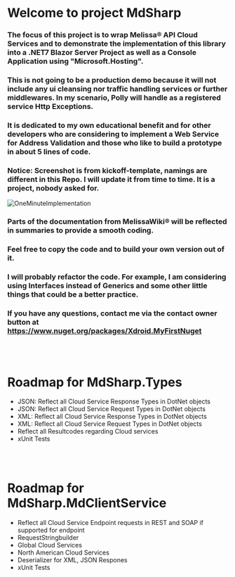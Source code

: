 # Welcome to project MdSharp

### The focus of this project is to wrap Melissa® API Cloud Services and to demonstrate the implementation of this library into a .NET7 Blazor Server Project as well as a Console Application using "Microsoft.Hosting".

### This is not going to be a production demo because it will not include any ui cleansing nor traffic handling services or further middlewares. In my scenario, Polly will handle as a registered service Http Exceptions.

### It is dedicated to my own educational benefit and for other developers who are considering to implement a Web Service for Address Validation and those who like to build a prototype in about 5 lines of code.

### Notice: Screenshot is from kickoff-template, namings are different in this Repo. I will update it from time to time. It is a project, nobody asked for.
 
![OneMinuteImplementation](https://github.com/odysseyofcoding/ODC.MdSharp/assets/74965926/051fca64-b267-479c-86c2-6680f10c7e5f)


### Parts of the documentation from MelissaWiki® will be reflected in summaries to provide a smooth coding.

### Feel free to copy the code and to build your own version out of it.

### I will probably refactor the code. For example, I am considering using Interfaces instead of Generics and some other little things that could be a better practice.

### If you have any questions, contact me via the contact owner button at https://www.nuget.org/packages/Xdroid.MyFirstNuget
<br/>
<br/>

# Roadmap for MdSharp.Types
<ul>
    <li>JSON: Reflect all Cloud Service Response Types in DotNet objects</li>
    <li>JSON: Reflect all Cloud Service Request Types in DotNet objects</li>
    <li>XML:  Reflect all Cloud Service Response Types in DotNet objects</li>
    <li>XML:  Reflect all Cloud Service Request Types in DotNet objects</li>
    <li>Reflect all Resultcodes regarding Cloud services</li>
    <li>xUnit Tests</li>
</ul>
<br/>
<br/>

# Roadmap for MdSharp.MdClientService
<ul>
    <li>Reflect all Cloud Service Endpoint requests in REST and SOAP if supported for endpoint</li>
    <li>RequestStringbuilder</li>
    <li>Global Cloud Services</li>
    <li>North American Cloud Services</li>
    <li>Deserializer for XML, JSON Respones</li>
    <li>xUnit Tests</li>
</ul>
